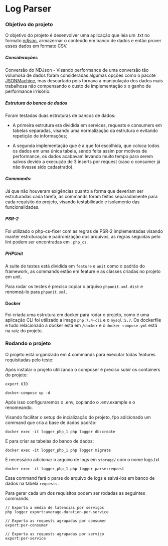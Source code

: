 # Log Parser

### Objetivo do projeto

O objetivo do projeto é desenvolver uma aplicação que leia um .txt no formato [ndjson](http://ndjson.org/), armazernar o conteúdo em banco de dados e então prover esses dados em formato CSV.

##### Considerações

 Conversão do NDJson - Visando performance de uma conversão tão volumosa de dados foram consideradas algumas opções como o pacote [JSONMachine](https://github.com/halaxa/json-machine), mas descartado pois tornava a manipulação dos dados mais trabalhosa não compensando o custo de implementação x o ganho de performance irrisório.

 ##### Estrutura do banco de dados 
 
 Foram testadas duas estruturas de bancos de dados: 
 
 - A primeira estrutura era dividida em services, requests e consumers em tabelas separadas, visando uma normalização da estrutura e evitando repetição de informações;
 
 - A segunda implementação que é a que foi escolhida, que coloca todos os dados em uma única tabela, sendo feita assim por motivos de performance, os dados acabavam levando muito tempo para serem salvos devido a execução de 3 inserts por request (caso o consumer já não tivesse sido cadastrado).

##### Commands:

Já que não houveram exigências quanto a forma que deveriam ser estruturadas cada tarefa, as commands foram feitas separadamente para cada requisito do projeto, visando testabilidade e isolamento das funcionalidades.

##### PSR-2

Foi utilizado o php-cs-fixer com as regras de PSR-2 implementadas visando manter estruturação e padronização dos arquivos, as regras seguidas pelo lint podem ser encontradas em `.php_cs`.

##### PHPUnit

A suite de testes está dividida em `feature` e `unit` como o padrão do framework, as commands estão em feature e as classes criadas no projeto em unit.

Para rodar os testes é preciso copiar o arquivo `phpunit.xml.dist` e renomeá-lo para `phpunit.xml`.

#### Docker

Foi criada uma estrutura em docker para rodar o projeto, como é uma aplicação CLI foi utilizado a image `php:7.4-cli` e o `mysql:5.7`. Os dockerfile e tudo relacionado a docker está em `/docker` e o `docker-compose.yml` está na raiz do projeto.

### Rodando o projeto

O projeto está organizado em 4 commands para executar todas features requisitadas pelo teste:

Após instalar o projeto utilizando o composer é preciso subir os containers do projeto:

    export UID
    
    docker-compose up -d
    
Após isso configuraremos o .env, copiando o .env.example e o renomeando.

Visando facilitar o setup de incialização do projeto, fpo adicionado um command que cria a  base de dados padrão:
    
    docker exec -it logger_php_1 php logger db:create    

E para criar as tabelas do banco de dados:

    docker exec -it logger_php_1 php logger migrate

É necessário adicionar o arquivo de logs em `storage/` com o nome logs.txt
  
    docker exec -it logger_php_1 php logger parse:request
    
  Essa command fará o parse do arquivo de logs e salvá-los em banco de dados na tabela `requests`.
  
  Para gerar cada um dos requisitos podem ser rodadas as seguintes commands:
    
    // Exporta a média de latencias por serviços
    php logger export:average-duration-per-service

    // Exporta as requests agrupadas por consumer
    export:per-consumer

    // Exporta as requests agrupadas por serviço
    export:per-service
